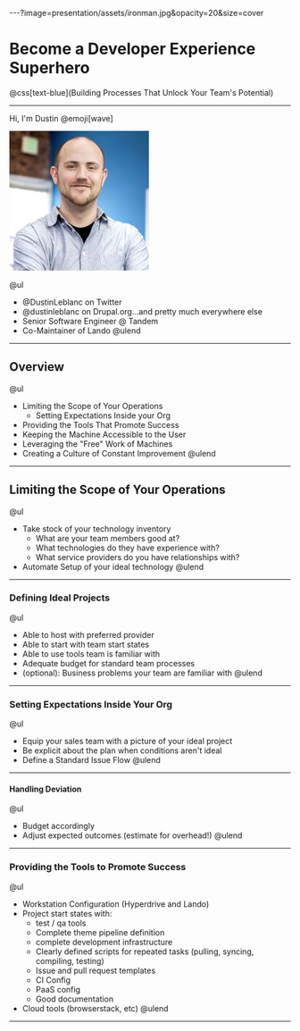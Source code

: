 ---?image=presentation/assets/ironman.jpg&opacity=20&size=cover

# Become a Developer Experience Superhero

@css[text-blue](Building Processes That Unlock Your Team's Potential)

---

Hi, I'm Dustin @emoji[wave]

![PIC](presentation/assets/me.jpg)

@ul
- @DustinLeblanc on Twitter
- @dustinleblanc on Drupal.org...and pretty much everywhere else
- Senior Software Engineer @ Tandem
- Co-Maintainer of Lando
@ulend

---

## Overview

@ul
- Limiting the Scope of Your Operations
    * Setting Expectations Inside your Org
- Providing the Tools That Promote Success
- Keeping the Machine Accessible to the User
- Leveraging the "Free" Work of Machines
- Creating a Culture of Constant Improvement
@ulend

---

## Limiting the Scope of Your Operations

@ul
- Take stock of your technology inventory
    * What are your team members good at?
    * What technologies do they have experience with?
    * What service providers do you have relationships with?
- Automate Setup of your ideal technology
@ulend

---

### Defining Ideal Projects

@ul
- Able to host with preferred provider
- Able to start with team start states
- Able to use tools team is familiar with
- Adequate budget for standard team processes
- (optional): Business problems your team are familiar with
@ulend

---

### Setting Expectations Inside Your Org

@ul
- Equip your sales team with a picture of your ideal project
- Be explicit about the plan when conditions aren't ideal
- Define a Standard Issue Flow
@ulend

---

#### Handling Deviation

@ul
- Budget accordingly
- Adjust expected outcomes (estimate for overhead!)
@ulend

---

### Providing the Tools to Promote Success

@ul
- Workstation Configuration (Hyperdrive and Lando)
- Project start states with:
  * test / qa tools
  * Complete theme pipeline definition
  * complete development infrastructure
  * Clearly defined scripts for repeated tasks (pulling, syncing, compiling, testing)
  * Issue and pull request templates
  * CI Config
  * PaaS config
  * Good documentation
- Cloud tools (browserstack, etc)
@ulend

---


